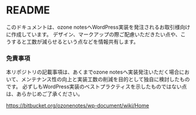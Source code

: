 # README #

このドキュメントは、ozone notesへWordPress実装を発注されるお取引様向けに作成しています。
デザイン、マークアップの際ご配慮いただきたい点や、こうすると工数が減らせるという点などを情報共有します。

### 免責事項 ###

本リポジトリの記載事項は、あくまでozone notesへ実装発注いただく場合において、メンテナンス性の向上と実装工数の削減を目的として独自に検討したものです。
必ずしもWordPress実装のベストプラクティスを示したものではない点は、あらかじめご了承ください。

https://bitbucket.org/ozonenotes/wp-document/wiki/Home